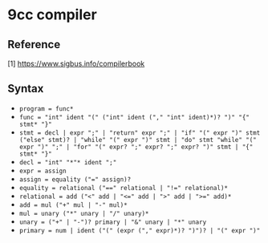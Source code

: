 # 9cc compiler

## Reference
[1] https://www.sigbus.info/compilerbook

## Syntax
* `program = func*`
* `func = "int" ident "(" ("int" ident ("," "int" ident)*)? ")" "{" stmt* "}"`
* `stmt = decl | expr ";" | "return" expr ";" | "if" "(" expr ")" stmt ("else" stmt)? | "while" "(" expr ")" stmt | "do" stmt "while" "(" expr ")" ";" | "for" "(" expr? ";" expr? ";" expr? ")" stmt | "{" stmt* "}"`
* `decl = "int" "*"* ident ";"`
* `expr = assign`
* `assign = equality ("=" assign)?`
* `equality = relational ("==" relational | "!=" relational)*`
* `relational = add ("<" add | "<=" add | ">" add | ">=" add)*`
* `add = mul ("+" mul | "-" mul)*`
* `mul = unary ("*" unary | "/" unary)*`
* `unary = ("+" | "-")? primary | "&" unary | "*" unary`
* `primary = num | ident ("(" (expr ("," expr)*)? ")")? | "(" expr ")"`